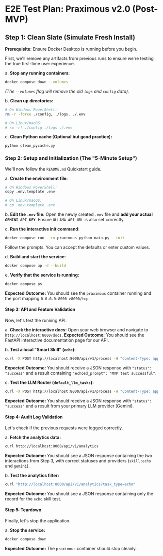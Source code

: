 # **E2E Test Plan: Praximous v2.0 (Post-MVP)**

## **Step 1: Clean Slate (Simulate Fresh Install)**

**Prerequisite:** Ensure Docker Desktop is running before you begin.

First, we'll remove any artifacts from previous runs to ensure we're testing the true first-time user experience.

a. **Stop any running containers:**

```bash
docker compose down --volumes
```

*(The `--volumes` flag will remove the old `logs` and `config` data).*

b. **Clean up directories:**

```bash
# On Windows PowerShell:
rm -r -force ./config, ./logs, ./.env

# On Linux/macOS:
# rm -rf ./config ./logs ./.env
```

c. **Clean Python cache (Optional but good practice):**

```bash
python clean_pycache.py
```

### **Step 2: Setup and Initialization (The "5-Minute Setup")**

We'll now follow the `README.md` Quickstart guide.

a. **Create the environment file:**

```bash
# On Windows PowerShell:
copy .env.template .env

# On Linux/macOS:
# cp .env.template .env
```

b. **Edit the `.env` file:** Open the newly created `.env` file and **add your actual `GEMINI_API_KEY`**. Ensure `OLLAMA_API_URL` is also set correctly.

c. **Run the interactive init command:**

```bash
docker compose run --rm praximous python main.py --init
```

Follow the prompts. You can accept the defaults or enter custom values.

d. **Build and start the service:**

```bash
docker compose up -d --build
```

e. **Verify that the service is running:**

```bash
docker compose ps
```

**Expected Outcome:** You should see the `praximous` container running and the port mapping `0.0.0.0:8000->8000/tcp`.

#### **Step 3: API and Feature Validation**

Now, let's test the running API.

a. **Check the interactive docs:**
Open your web browser and navigate to `http://localhost:8000/docs`.
**Expected Outcome:** You should see the FastAPI interactive documentation page for our API.

b. **Test a local "Smart Skill" (`echo`):**

```bash
curl -X POST http://localhost:8000/api/v1/process -H "Content-Type: application/json" -d '{"task_type": "echo", "prompt": "MVP test successful"}'
```

**Expected Outcome:** You should receive a JSON response with `"status": "success"` and a result containing `"echoed_prompt": "MVP test successful"`.

c. **Test the LLM Router (`default_llm_tasks`):**

```bash
curl -X POST http://localhost:8000/api/v1/process -H "Content-Type: application/json" -d '{"task_type": "default_llm_tasks", "prompt": "What is the speed of light?"}'
```

**Expected Outcome:** You should receive a JSON response with `"status": "success"` and a result from your primary LLM provider (Gemini).

#### **Step 4: Audit Log Validation**

Let's check if the previous requests were logged correctly.

a. **Fetch the analytics data:**

```bash
curl http://localhost:8000/api/v1/analytics
```

**Expected Outcome:** You should see a JSON response containing the two interactions from Step 3, with correct statuses and providers (`skill:echo` and `gemini`).

b. **Test the analytics filter:**

```bash
curl "http://localhost:8000/api/v1/analytics?task_type=echo"
```

**Expected Outcome:** You should see a JSON response containing only the record for the `echo` skill test.

#### **Step 5: Teardown**

Finally, let's stop the application.

a. **Stop the service:**

```bash
docker compose down
```

**Expected Outcome:** The `praximous` container should stop cleanly.
